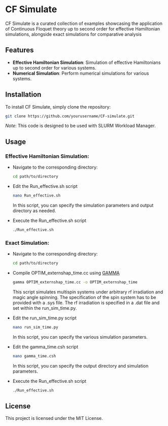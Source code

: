 # CF Simulate

CF Simulate is a curated collection of examples showcasing the application of Continuous Floquet theory up to second order for effective Hamiltonian simulations, alongside exact simulations for comparative analysis
<!--, as described in the publication by Chavez et al.-->

## Features

- **Effective Hamiltonian Simulation**: Simulation of effective Hamiltonians up to second order for various systems.
- **Numerical Simulation**: Perform numerical simulations for various systems.

## Installation

To install CF Simulate, simply clone the repository:

```bash
git clone https://github.com/yourusername/CF-simulate.git
```

*Note*: This code is designed to be used with SLURM Workload Manager.

## Usage

### Effective Hamiltonian Simulation:

- Navigate to the corresponding directory:
      
  ```bash
  cd path/to/directory
  ```
  
- Edit the Run_effective.sh script

  ```bash
  nano Run_effective.sh 
  ```
      
  In this script, you can specify the simulation parameters and output directory as needed.

- Execute the Run_effective.sh script
      
  ```bash
  ./Run_effective.sh
  ```


### Exact Simulation:

- Navigate to the corresponding directory:
      
  ```bash
  cd path/to/directory
  ```

- Compile OPTIM_externshap_time.cc using [GAMMA](https://github.com/tesch1/GAMMA)

  ```bash
  gamma OPTIM_externshap_time.cc -o OPTIM_externshap_time
  ```
      
  This script simulates multispin systems under arbitrary rf irradiation and magic angle spinning.
  The specification of the spin system has to be provided with a .sys file.
  The rf irradiation is specified in a .dat file and set within the run_sim_time.py.
      
- Edit the run_sim_time.py script

  ```bash
  nano run_sim_time.py 
  ```
      
  In this script, you can specify the various simulation parameters.

- Edit the gamma_time.csh script

  ```bash
  nano gamma_time.csh 
  ```
      
  In this script, you can specify the output directory and simulation parameters.

- Execute the Run_effective.sh script
      
  ```bash
  ./Run_effective.sh
  ```

<!--Documentation
For detailed instructions and documentation on how to use CF Simulate, please refer to the Documentation file.-->

<!--
## Contribution
Contributions are welcome! If you'd like to contribute to CF Simulate, please follow these steps:
    Fork the repository
    Create your feature branch (git checkout -b feature/YourFeature)
    Commit your changes (git commit -am 'Add some feature')
    Push to the branch (git push origin feature/YourFeature)
    Create a new Pull Request
-->

## License

This project is licensed under the MIT License.

<!-- ## Contact
For any inquiries or suggestions, please feel free to reach out to Your Name.
